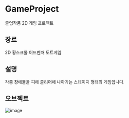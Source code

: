# GameProject
졸업작품 2D 게임 프로젝트

## 장르
2D 횡스크롤 어드벤쳐 도트게임

## 설명
각종 장애물을 피해 클리어해 나아가는 스테이지 형태의 게임입니다.

## 오브젝트 
![image](https://user-images.githubusercontent.com/61501112/153538229-8a638336-22f1-4076-8c01-048cc18dd149.png)
